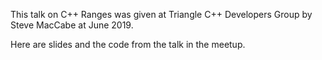 This talk on C++ Ranges was given at Triangle C++ Developers Group by Steve MacCabe at June 2019.

Here are slides and the code from the talk in the meetup.
